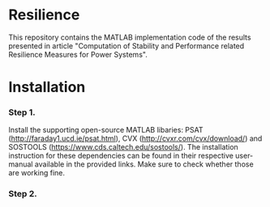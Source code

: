 # Resilience
This repository contains the MATLAB implementation code of the results presented in article "Computation of Stability and Performance related Resilience Measures for Power Systems".

# Installation 
### Step 1. 
Install the supporting open-source MATLAB libaries: PSAT (http://faraday1.ucd.ie/psat.html), CVX (http://cvxr.com/cvx/download/) and SOSTOOLS (https://www.cds.caltech.edu/sostools/). The installation instruction for these dependencies can be found in their respective user-manual available in the provided links. Make sure to check whether those are working fine.

### Step 2.

